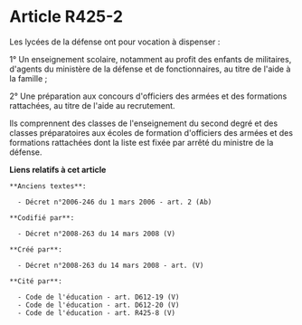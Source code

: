 # Article R425-2

Les lycées de la défense ont pour vocation à dispenser :

1° Un enseignement scolaire, notamment au profit des enfants de militaires, d'agents du ministère de la défense et de
fonctionnaires, au titre de l'aide à la famille ;

2° Une préparation aux concours d'officiers des armées et des formations rattachées, au titre de l'aide au recrutement.

Ils comprennent des classes de l'enseignement du second degré et des classes préparatoires aux écoles de formation
d'officiers des armées et des formations rattachées dont la liste est fixée par arrêté du ministre de la défense.

**Liens relatifs à cet article**

	**Anciens textes**:

	  - Décret n°2006-246 du 1 mars 2006 - art. 2 (Ab)

	**Codifié par**:

	  - Décret n°2008-263 du 14 mars 2008 (V)

	**Créé par**:

	  - Décret n°2008-263 du 14 mars 2008 - art. (V)

	**Cité par**:

	  - Code de l'éducation - art. D612-19 (V)
	  - Code de l'éducation - art. D612-20 (V)
	  - Code de l'éducation - art. R425-8 (V)
